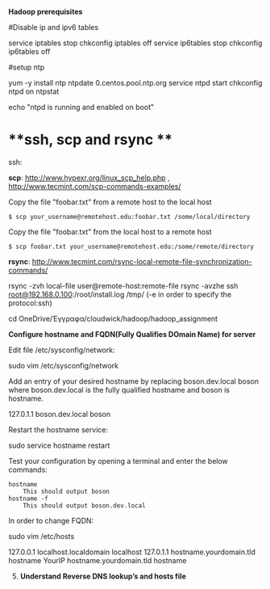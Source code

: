 **Hadoop prerequisites**


#Disable ip and ipv6 tables

service iptables stop
chkconfig iptables off
service ip6tables stop
chkconfig ip6tables off


#setup ntp

yum -y install ntp
ntpdate 0.centos.pool.ntp.org
service ntpd start
chkconfig ntpd on
ntpstat

echo "ntpd is running and enabled on boot" 


# **ssh, scp and rsync **

ssh:


**scp**:
http://www.hypexr.org/linux_scp_help.php , http://www.tecmint.com/scp-commands-examples/

Copy the file "foobar.txt" from a remote host to the local host

    $ scp your_username@remotehost.edu:foobar.txt /some/local/directory 

Copy the file "foobar.txt" from the local host to a remote host

    $ scp foobar.txt your_username@remotehost.edu:/some/remote/directory 
	

**rsync**:
	http://www.tecmint.com/rsync-local-remote-file-synchronization-commands/
	
rsync -zvh local-file user@remote-host:remote-file
rsync -avzhe ssh root@192.168.0.100:/root/install.log /tmp/  (-e in order to specify the protocol:ssh)


cd OneDrive/Έγγραφα/cloudwick/hadoop/hadoop_assignment





**Configure hostname and FQDN(Fully Qualifies DOmain Name) for server**

Edit file /etc/sysconfig/network:

sudo vim /etc/sysconfig/network

Add an entry of your desired hostname by replacing boson.dev.local boson where boson.dev.local is the fully qualified hostname and boson is hostname.

127.0.1.1       boson.dev.local boson

Restart the hostname service:

sudo service hostname restart

Test your configuration by opening a terminal and enter the below commands:

    hostname
        This should output boson
    hostname -f
        This should output boson.dev.local
	
	
	
In order to change FQDN:
	
sudo vim /etc/hosts

127.0.0.1   localhost.localdomain   localhost
127.0.1.1   hostname.yourdomain.tld hostname
YourIP      hostname.yourdomain.tld hostname



5. **Understand Reverse DNS lookup’s and hosts file**


		
		
		
